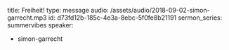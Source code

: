 title: Freiheit!
type: message
audio: /assets/audio/2018-09-02-simon-garrecht.mp3
id: d73fd12b-185c-4e3a-8ebc-5f0fe8b21191
sermon_series: summervibes
speaker:
  - simon-garrecht
